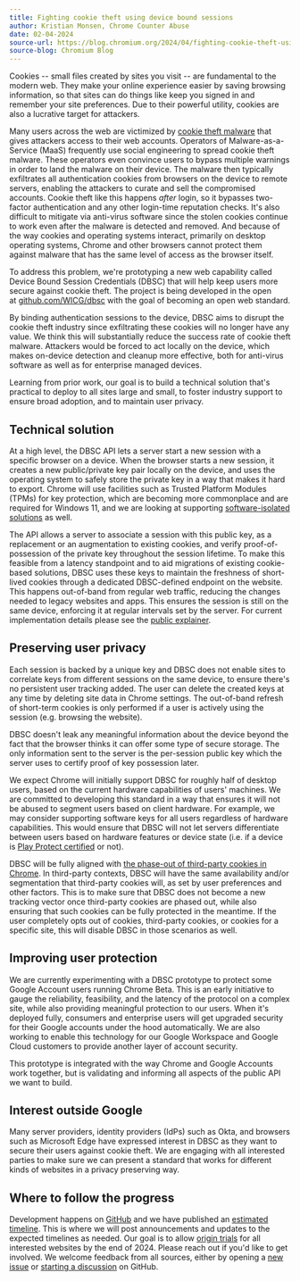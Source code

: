 ```yaml
---
title: Fighting cookie theft using device bound sessions
author: Kristian Monsen, Chrome Counter Abuse
date: 02-04-2024
source-url: https://blog.chromium.org/2024/04/fighting-cookie-theft-using-device.html
source-blog: Chromium Blog
---
```


Cookies -- small files created by sites you visit -- are fundamental to the modern web. They make your online experience easier by saving browsing information, so that sites can do things like keep you signed in and remember your site preferences. Due to their powerful utility, cookies are also a lucrative target for attackers.

Many users across the web are victimized by [cookie theft malware](https://blog.google/threat-analysis-group/phishing-campaign-targets-youtube-creators-cookie-theft-malware/) that gives attackers access to their web accounts. Operators of Malware-as-a-Service (MaaS) frequently use social engineering to spread cookie theft malware. These operators even convince users to bypass multiple warnings in order to land the malware on their device. The malware then typically exfiltrates all authentication cookies from browsers on the device to remote servers, enabling the attackers to curate and sell the compromised accounts. Cookie theft like this happens *after* login, so it bypasses two-factor authentication and any other login-time reputation checks. It's also difficult to mitigate via anti-virus software since the stolen cookies continue to work even after the malware is detected and removed. And because of the way cookies and operating systems interact, primarily on desktop operating systems, Chrome and other browsers cannot protect them against malware that has the same level of access as the browser itself.

To address this problem, we're prototyping a new web capability called Device Bound Session Credentials (DBSC) that will help keep users more secure against cookie theft. The project is being developed in the open at [github.com/WICG/dbsc](https://github.com/WICG/dbsc) with the goal of becoming an open web standard.

By binding authentication sessions to the device, DBSC aims to disrupt the cookie theft industry since exfiltrating these cookies will no longer have any value. We think this will substantially reduce the success rate of cookie theft malware. Attackers would be forced to act locally on the device, which makes on-device detection and cleanup more effective, both for anti-virus software as well as for enterprise managed devices.

Learning from prior work, our goal is to build a technical solution that's practical to deploy to all sites large and small, to foster industry support to ensure broad adoption, and to maintain user privacy.

Technical solution
------------------

At a high level, the DBSC API lets a server start a new session with a specific browser on a device. When the browser starts a new session, it creates a new public/private key pair locally on the device, and uses the operating system to safely store the private key in a way that makes it hard to export. Chrome will use facilities such as Trusted Platform Modules (TPMs) for key protection, which are becoming more commonplace and are required for Windows 11, and we are looking at supporting [software-isolated solutions](https://techcommunity.microsoft.com/t5/windows-it-pro-blog/advancing-key-protection-in-windows-using-vbs/ba-p/4050988) as well.

The API allows a server to associate a session with this public key, as a replacement or an augmentation to existing cookies, and verify proof-of-possession of the private key throughout the session lifetime. To make this feasible from a latency standpoint and to aid migrations of existing cookie-based solutions, DBSC uses these keys to maintain the freshness of short-lived cookies through a dedicated DBSC-defined endpoint on the website. This happens out-of-band from regular web traffic, reducing the changes needed to legacy websites and apps. This ensures the session is still on the same device, enforcing it at regular intervals set by the server. For current implementation details please see the [public explainer](https://github.com/WICG/dbsc/blob/main/README.md).

Preserving user privacy
-----------------------

Each session is backed by a unique key and DBSC does not enable sites to correlate keys from different sessions on the same device, to ensure there's no persistent user tracking added. The user can delete the created keys at any time by deleting site data in Chrome settings. The out-of-band refresh of short-term cookies is only performed if a user is actively using the session (e.g. browsing the website).

DBSC doesn't leak any meaningful information about the device beyond the fact that the browser thinks it can offer some type of secure storage. The only information sent to the server is the per-session public key which the server uses to certify proof of key possession later.

We expect Chrome will initially support DBSC for roughly half of desktop users, based on the current hardware capabilities of users' machines. We are committed to developing this standard in a way that ensures it will not be abused to segment users based on client hardware. For example, we may consider supporting software keys for all users regardless of hardware capabilities. This would ensure that DBSC will not let servers differentiate between users based on hardware features or device state (i.e. if a device is [Play Protect certified](https://www.android.com/certified/) or not).

DBSC will be fully aligned with [the phase-out of third-party cookies in Chrome](https://developers.google.com/privacy-sandbox/3pcd). In third-party contexts, DBSC will have the same availability and/or segmentation that third-party cookies will, as set by user preferences and other factors. This is to make sure that DBSC does not become a new tracking vector once third-party cookies are phased out, while also ensuring that such cookies can be fully protected in the meantime. If the user completely opts out of cookies, third-party cookies, or cookies for a specific site, this will disable DBSC in those scenarios as well.

Improving user protection
-------------------------

We are currently experimenting with a DBSC prototype to protect some Google Account users running Chrome Beta. This is an early initiative to gauge the reliability, feasibility, and the latency of the protocol on a complex site, while also providing meaningful protection to our users. When it's deployed fully, consumers and enterprise users will get upgraded security for their Google accounts under the hood automatically. We are also working to enable this technology for our Google Workspace and Google Cloud customers to provide another layer of account security.

This prototype is integrated with the way Chrome and Google Accounts work together, but is validating and informing all aspects of the public API we want to build.

Interest outside Google
-----------------------

Many server providers, identity providers (IdPs) such as Okta, and browsers such as Microsoft Edge have expressed interest in DBSC as they want to secure their users against cookie theft. We are engaging with all interested parties to make sure we can present a standard that works for different kinds of websites in a privacy preserving way.

Where to follow the progress
----------------------------

Development happens on [GitHub](https://github.com/WICG/dbsc) and we have published an [estimated timeline](https://github.com/WICG/dbsc/wiki/DBSC-timeline). This is where we will post announcements and updates to the expected timelines as needed. Our goal is to allow [origin trials](https://developer.chrome.com/docs/web-platform/origin-trials) for all interested websites by the end of 2024. Please reach out if you'd like to get involved. We welcome feedback from all sources, either by opening a [new issue](https://github.com/WICG/dbsc/issues) or [starting a discussion](https://github.com/WICG/dbsc/discussions) on GitHub.